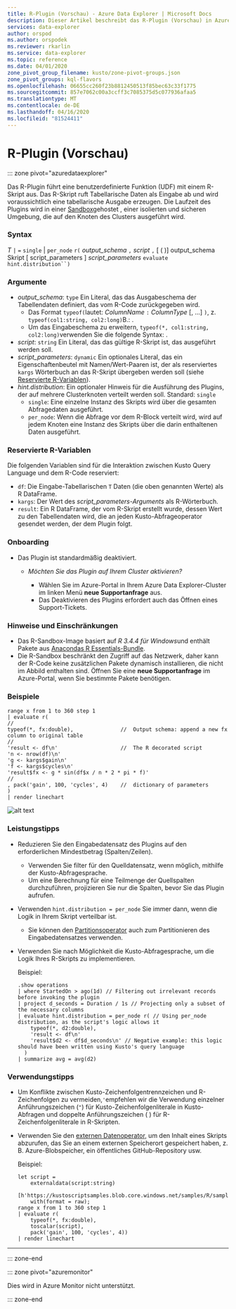 ```yaml
---
title: R-Plugin (Vorschau) - Azure Data Explorer | Microsoft Docs
description: Dieser Artikel beschreibt das R-Plugin (Vorschau) in Azure Data Explorer.
services: data-explorer
author: orspod
ms.author: orspodek
ms.reviewer: rkarlin
ms.service: data-explorer
ms.topic: reference
ms.date: 04/01/2020
zone_pivot_group_filename: kusto/zone-pivot-groups.json
zone_pivot_groups: kql-flavors
ms.openlocfilehash: 06655cc260f23b8812450513f85bec63c33f1775
ms.sourcegitcommit: 857e7062c00a3ccff3c7085375d5c077936afaa5
ms.translationtype: MT
ms.contentlocale: de-DE
ms.lasthandoff: 04/16/2020
ms.locfileid: "81524411"
---
```

# <a name="r-plugin-preview"></a>R-Plugin (Vorschau)

::: zone pivot="azuredataexplorer"

Das R-Plugin führt eine benutzerdefinierte Funktion (UDF) mit einem R-Skript aus. Das R-Skript ruft Tabellarische Daten als Eingabe ab und wird voraussichtlich eine tabellarische Ausgabe erzeugen.
Die Laufzeit des Plugins wird in einer [Sandbox](../concepts/sandboxes.md)gehostet , einer isolierten und sicheren Umgebung, die auf den Knoten des Clusters ausgeführt wird.

### <a name="syntax"></a>Syntax

*T* `|` `=` `single` | `per_node` `r(` *output_schema* `,` *script* `,` [ ( )] output_schema Skript [ script_parameters ] *script_parameters* `evaluate` `hint.distribution``)`


### <a name="arguments"></a>Argumente

* *output_schema*: `type` Ein Literal, das das Ausgabeschema der Tabellendaten definiert, das vom R-Code zurückgegeben wird.
    * Das Format `typeof(`lautet: *ColumnName* `:` *ColumnType* [, ...] `)`, z. `typeof(col1:string, col2:long)`B.: .
    * Um das Eingabeschema zu erweitern, `typeof(*, col1:string, col2:long)`verwenden Sie die folgende Syntax: .
* *script*: `string` Ein Literal, das das gültige R-Skript ist, das ausgeführt werden soll.
* *script_parameters*: `dynamic` Ein optionales Literal, das ein Eigenschaftenbeutel mit Namen/Wert-Paaren ist, der als reserviertes `kargs` Wörterbuch an das R-Skript übergeben werden soll (siehe [Reservierte R-Variablen](#reserved-r-variables)).
* *hint.distribution*: Ein optionaler Hinweis für die Ausführung des Plugins, der auf mehrere Clusterknoten verteilt werden soll.
   Standard: `single`
    * `single`: Eine einzelne Instanz des Skripts wird über die gesamten Abfragedaten ausgeführt.
    * `per_node`: Wenn die Abfrage vor dem R-Block verteilt wird, wird auf jedem Knoten eine Instanz des Skripts über die darin enthaltenen Daten ausgeführt.


### <a name="reserved-r-variables"></a>Reservierte R-Variablen

Die folgenden Variablen sind für die Interaktion zwischen Kusto Query Language und dem R-Code reserviert:

* `df`: Die Eingabe-Tabellarischen `T` Daten (die oben genannten Werte) als R DataFrame.
* `kargs`: Der Wert des *script_parameters-Arguments* als R-Wörterbuch.
* `result`: Ein R DataFrame, der vom R-Skript erstellt wurde, dessen Wert zu den Tabellendaten wird, die an jeden Kusto-Abfrageoperator gesendet werden, der dem Plugin folgt.

### <a name="onboarding"></a>Onboarding


* Das Plugin ist standardmäßig deaktiviert.
    * *Möchten Sie das Plugin auf Ihrem Cluster aktivieren?*
        
        * Wählen Sie im Azure-Portal in Ihrem Azure Data Explorer-Cluster im linken Menü **neue Supportanfrage** aus.
        * Das Deaktivieren des Plugins erfordert auch das Öffnen eines Support-Tickets.

### <a name="notes-and-limitations"></a>Hinweise und Einschränkungen

* Das R-Sandbox-Image basiert auf *R 3.4.4 für Windows*und enthält Pakete aus [Anacondas R Essentials-Bundle](https://docs.anaconda.com/anaconda/packages/r-language-pkg-docs/).
* Die R-Sandbox beschränkt den Zugriff auf das Netzwerk, daher kann der R-Code keine zusätzlichen Pakete dynamisch installieren, die nicht im Abbild enthalten sind. Öffnen Sie eine **neue Supportanfrage** im Azure-Portal, wenn Sie bestimmte Pakete benötigen.


### <a name="examples"></a>Beispiele

```kusto
range x from 1 to 360 step 1
| evaluate r(
//
typeof(*, fx:double),               //  Output schema: append a new fx column to original table 
//
'result <- df\n'                    //  The R decorated script
'n <- nrow(df)\n'
'g <- kargs$gain\n'
'f <- kargs$cycles\n'
'result$fx <- g * sin(df$x / n * 2 * pi * f)'
//
, pack('gain', 100, 'cycles', 4)    //  dictionary of parameters
)
| render linechart 
```
![alt text](./images/samples/sine-demo.png "sine-Demo")




### <a name="performance-tips"></a>Leistungstipps

* Reduzieren Sie den Eingabedatensatz des Plugins auf den erforderlichen Mindestbetrag (Spalten/Zeilen).
    * Verwenden Sie filter für den Quelldatensatz, wenn möglich, mithilfe der Kusto-Abfragesprache.
    * Um eine Berechnung für eine Teilmenge der Quellspalten durchzuführen, projizieren Sie nur die Spalten, bevor Sie das Plugin aufrufen.
* Verwenden `hint.distribution = per_node` Sie immer dann, wenn die Logik in Ihrem Skript verteilbar ist.
    * Sie können den [Partitionsoperator](partitionoperator.md) auch zum Partitionieren des Eingabedatensatzes verwenden.
* Verwenden Sie nach Möglichkeit die Kusto-Abfragesprache, um die Logik Ihres R-Skripts zu implementieren.

    Beispiel:

    ```kusto    
    .show operations
    | where StartedOn > ago(1d) // Filtering out irrelevant records before invoking the plugin
    | project d_seconds = Duration / 1s // Projecting only a subset of the necessary columns
    | evaluate hint.distribution = per_node r( // Using per_node distribution, as the script's logic allows it
        typeof(*, d2:double),
        'result <- df\n'
        'result$d2 <- df$d_seconds\n' // Negative example: this logic should have been written using Kusto's query language
      )
    | summarize avg = avg(d2)
    ```

### <a name="usage-tips"></a>Verwendungstipps

* Um Konflikte zwischen Kusto-Zeichenfolgentrennzeichen und R-Zeichenfolgen zu vermeiden,`'`empfehlen wir die Verwendung einzelner Anführungszeichen (`"`) für Kusto-Zeichenfolgenliterale in Kusto-Abfragen und doppelte Anführungszeichen ( ) für R-Zeichenfolgenliterale in R-Skripten.
* Verwenden Sie den [externen Datenoperator,](externaldata-operator.md) um den Inhalt eines Skripts abzurufen, das Sie an einem externen Speicherort gespeichert haben, z. B. Azure-Blobspeicher, ein öffentliches GitHub-Repository usw.
  
  Beispiel:

    ```kusto    
    let script = 
        externaldata(script:string)
        [h'https://kustoscriptsamples.blob.core.windows.net/samples/R/sample_script.r']
        with(format = raw);
    range x from 1 to 360 step 1
    | evaluate r(
        typeof(*, fx:double),
        toscalar(script), 
        pack('gain', 100, 'cycles', 4))
    | render linechart 
    ```

---

::: zone-end

::: zone pivot="azuremonitor"

Dies wird in Azure Monitor nicht unterstützt.

::: zone-end

